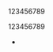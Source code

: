 <p>123456789</p>
<p>123456789</p>


<ul>
<li> <a href="  https://qidianx.github.io"></a> </li>
</ul>
